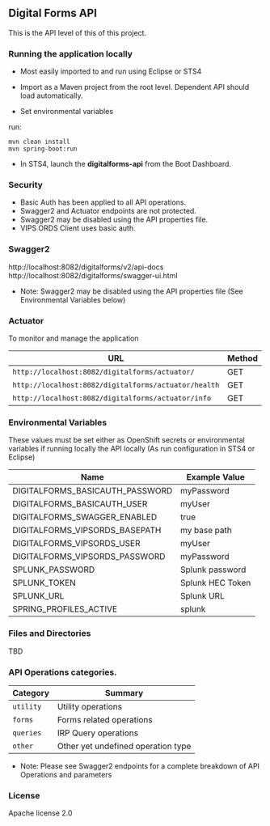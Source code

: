 ## Digital Forms API  

This is the API level of this of this project. 

### Running the application locally

* Most easily imported to and run using Eclipse or STS4 

* Import as a Maven project from the root level. Dependent API should 
load automatically. 

* Set environmental variables 

run:   
```
mvn clean install  
mvn spring-boot:run  
```  

* In STS4, launch the **digitalforms-api** from the Boot Dashboard.     

### Security

* Basic Auth has been applied to all API operations. 
* Swagger2 and Actuator endpoints are not protected.
* Swagger2 may be disabled using the API properties file. 
* VIPS ORDS Client uses basic auth.        

### Swagger2

http://localhost:8082/digitalforms/v2/api-docs  
http://localhost:8082/digitalforms/swagger-ui.html  

* Note: Swagger2 may be disabled using the API properties file (See Environmental Variables below) 

### Actuator

To monitor and manage the application

|  URL |  Method |
|----------|--------------|
|`http://localhost:8082/digitalforms/actuator/`             | GET |
|`http://localhost:8082/digitalforms/actuator/health`        | GET |
|`http://localhost:8082/digitalforms/actuator/info`          | GET |


### Environmental Variables

These values must be set either as OpenShift secrets or environmental variables if running 
locally the API locally (As run configuration in STS4 or Eclipse)

|  Name |  Example Value |
|----------|--------------|
| DIGITALFORMS_BASICAUTH_PASSWORD | myPassword |
| DIGITALFORMS_BASICAUTH_USER | myUser |
| DIGITALFORMS_SWAGGER_ENABLED  | true |
| DIGITALFORMS_VIPSORDS_BASEPATH | my base path |
| DIGITALFORMS_VIPSORDS_USER | myUser |
| DIGITALFORMS_VIPSORDS_PASSWORD  | myPassword |
| SPLUNK_PASSWORD  | Splunk password |
| SPLUNK_TOKEN  | Splunk HEC Token |
| SPLUNK_URL  | Splunk URL | 
| SPRING_PROFILES_ACTIVE | splunk |


### Files and Directories

TBD

### API Operations categories. 

|  Category |  Summary |
|----------|--------------|
|`utility`| Utility operations |
|`forms`   | Forms related operations |
|`queries`   | IRP Query operations |
|`other`   | Other yet undefined operation type |

* Note: Please see Swagger2 endpoints for a complete breakdown of API Operations and 
  parameters

### License

Apache license 2.0


